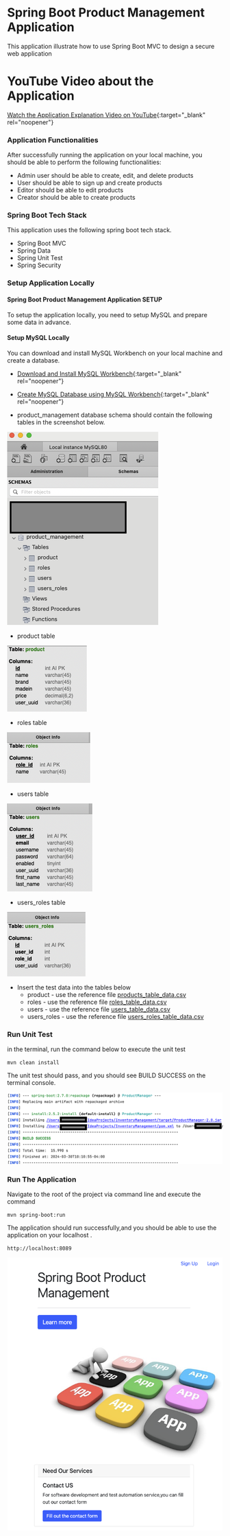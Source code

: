 # Spring Boot Product Management Application
This application illustrate how to use Spring Boot MVC to design a secure web application
# YouTube Video about the Application

[Watch the Application Explanation Video on YouTube](https://youtu.be/Fs43poT_UX4){:target="_blank" rel="noopener"}

### Application Functionalities
After successfully running the application on your local machine, you should be able to perform the following functionalities:

* Admin user should be able to create, edit, and delete products
* User should be able to sign up and create products
* Editor should be able to edit products
* Creator should be able to create products

### Spring Boot Tech Stack
 This application uses the following spring boot tech stack. 

* Spring Boot MVC
* Spring Data
* Spring Unit Test
* Spring Security

### Setup Application Locally

#### Spring Boot Product Management Application SETUP
To setup the application locally, you need to setup MySQL and prepare some data in advance.

#### Setup MySQL Locally
You can download and install MySQL Workbench on your local machine and create a database.
* [Download and Install MySQL Workbench](https://dev.mysql.com/doc/workbench/en/wb-installing.html){:target="_blank" rel="noopener"}
* [Create MySQL Database using MySQL Workbench](https://dev.mysql.com/doc/workbench/en/wb-getting-started-tutorial-creating-a-model.html){:target="_blank" rel="noopener"}

* product_management database schema should contain the following tables in the screenshot below. 

![Product Management Database](setup-doc/product_management_schema.png)

* product table 

![product table](setup-doc/product_table.png)

* roles table

![roles table](setup-doc/roles_table.png)

* users table

![users table](setup-doc/users_table.png)

* users_roles table

![users_roles table](setup-doc/users_roles_table.png)

* Insert the test data into the tables below
  * product - use the reference file [products_table_data.csv](setup-doc/product_table_data.csv)
  * roles - use the reference file [roles_table_data.csv](setup-doc/roles_table_data.csv)
  * users - use the reference file [users_table_data.csv](setup-doc/users_table_data.csv)
  * users_roles - use the reference file [users_roles_table_data.csv](setup-doc/users_roles_table_data.csv)

### Run Unit Test
 in the terminal, run the command below to execute the unit test

 ```
mvn clean install
```
The unit test should pass, and you should see BUILD SUCCESS on the terminal console. 

![BUILD SUCCESS](setup-doc/build-success.png)

### Run The Application
Navigate to the root of the project via command line and execute the command

 ```
mvn spring-boot:run
```
The application should run successfully,and you should be able to use the application on your localhost . 
 ```
http://localhost:8089
```
![Application Dashboard](setup-doc/application_run.png)
